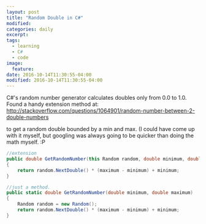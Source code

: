 ```yaml
---
layout: post
title: "Random Double in C#"
modified:
categories: daily
excerpt:
tags:
  - learning
  - C#
  - code
image:
  feature:
date: 2016-10-14T11:30:55-04:00
modified: 2016-10-14T11:30:55-04:00
---
```


C#'s random number generator calculates doubles only from 0.0 to 1.0. Found a handy extension method at:
http://stackoverflow.com/questions/1064901/random-number-between-2-double-numbers

to get a random double bounded by a min and max. (I could have come up with it myself, but googling was always going to be quicker than doing the math myself. :P

```csharp
//extension
public double GetRandomNumber(this Random random, double minimum, double maximum)
{
    return random.NextDouble() * (maximum - minimum) + minimum;
}

//just a method.
public static double GetRandomNumber(double minimum, double maximum)
{
    Random random = new Random();
    return random.NextDouble() * (maximum - minimum) + minimum;
}
```
